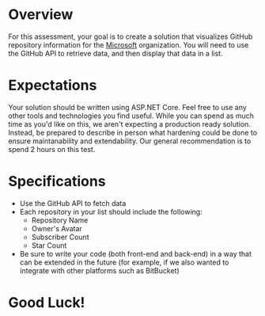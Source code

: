 # Overview
For this assessment, your goal is to create a solution that visualizes GitHub repository information for the [Microsoft](https://github.com/microsoft) organization. You will need to use the GitHub API to retrieve data, and then display that data in a list.

# Expectations
Your solution should be written using ASP.NET Core. Feel free to use any other tools and technologies you find useful. While you can spend as much time as you'd like on this, we aren't expecting a production ready solution. Instead, be prepared to describe in person what hardening could be done to ensure maintanability and extendability. Our general recommendation is to spend 2 hours on this test.

# Specifications
- Use the GitHub API to fetch data
- Each repository in your list should include the following:
  - Repository Name
  - Owner's Avatar
  - Subscriber Count
  - Star Count
- Be sure to write your code (both front-end and back-end) in a way that can be extended in the future (for example, if we also wanted to integrate with other platforms such as BitBucket)

# Good Luck!